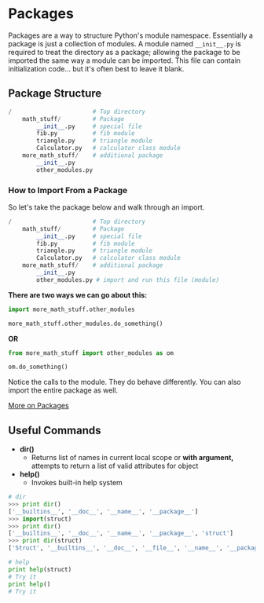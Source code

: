 # Packages

Packages are a way to structure Python's module namespace. Essentially a package is just a collection of modules. A module named `__init__.py` is required to treat the directory as a package; allowing the package to be imported the same way a module can be imported. This file can contain initialization code... but it's often best to leave it blank.

## Package Structure

```python
/                       # Top directory
    math_stuff/         # Package
        __init__.py     # special file
        fib.py          # fib module 
        triangle.py     # triangle module 
        Calculator.py   # calculator class module
    more_math_stuff/    # additional package 
        __init__.py 
        other_modules.py
```

### How to Import From a Package

So let's take the package below and walk through an import.

```python
/                       # Top directory
    math_stuff/         # Package
        __init__.py     # special file
        fib.py          # fib module 
        triangle.py     # triangle module 
        Calculator.py   # calculator class module
    more_math_stuff/    # additional package 
        __init__.py 
        other_modules.py # import and run this file (module)
```

**There are two ways we can go about this:**

```python
import more_math_stuff.other_modules

more_math_stuff.other_modules.do_something()
```

**OR**

```python
from more_math_stuff import other_modules as om

om.do_something()
```

Notice the calls to the module. They do behave differently. You can also import the entire package as well.

[More on Packages](https://realpython.com/python-modules-packages/#python-packages)

## Useful Commands

* **dir\(\)**
  * Returns list of names in current local scope or **with argument,** attempts to return a list of valid attributes for object
* **help\(\)**
  * Invokes built-in help system

```python
# dir
>>> print dir()
['__builtins__', '__doc__', '__name__', '__package__']
>>> import(struct)
>>> print dir()
['__builtins__', '__doc__', '__name__', '__package__', 'struct']
>>> print dir(struct)
['Struct', '__builtins__', '__doc__', '__file__', '__name__', '__package__', '_clearcache', 'calcsize', 'error', 'pack', 'pack_into', 'unpack', 'unpack_from']

# help
print help(struct)
# Try it
print help()
# Try it
```

